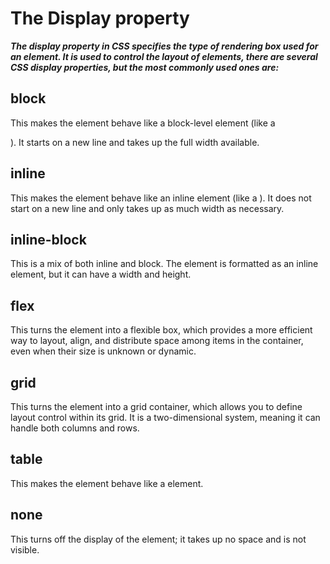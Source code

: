 <!-- FlexBoxFroggy game: https://flexboxfroggy.com/  and GridGarden game: https://cssgridgarden.com/; MM: DM: the GridGarden game was really new for me -->
# The Display property

***The display property in CSS specifies the type of rendering box used for an element. It is used to control the layout of elements, there are several CSS display properties, but the most commonly used ones are:***

## block 
 This makes the element behave like a block-level element (like a <div>). It starts on a new line and takes up the full width available.

## inline
 This makes the element behave like an inline element (like a <span>). It does not start on a new line and only takes up as much width as necessary.

## inline-block
 This is a mix of both inline and block. The element is formatted as an inline element, but it can have a width and height.

## flex
 This turns the element into a flexible box, which provides a more efficient way to layout, align, and distribute space among items in the container, even when their size is unknown or dynamic.

## grid
 This turns the element into a grid container, which allows you to define layout control within its grid. It is a two-dimensional system, meaning it can handle both columns and rows.

## table
 This makes the element behave like a <table> element.

## none
 This turns off the display of the element; it takes up no space and is not visible.

